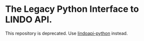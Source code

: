 # The Legacy Python Interface to LINDO API.

This repository is deprecated. Use [lindoapi-python](git@github.com:lindosystems/lindoapi-python.git) instead.
